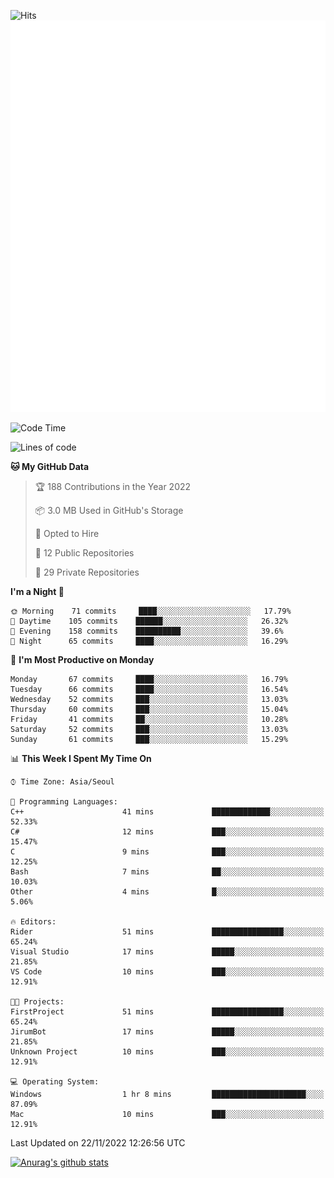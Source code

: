 ![Hits](https://hits.seeyoufarm.com/api/count/incr/badge.svg?url=https%3A%2F%2Fgithub.com%2Fkokose1234&count_bg=%2379C83D&title_bg=%23555555&icon=apple.svg&icon_color=%23E7E7E7&title=hits&edge_flat=false)
<br/>
![Metrics](https://github.com/kokose1234/kokose1234/blob/main/github-metrics.svg)

<!--START_SECTION:waka-->
![Code Time](http://img.shields.io/badge/Code%20Time-714%20hrs%2048%20mins-blue)

![Lines of code](https://img.shields.io/badge/From%20Hello%20World%20I%27ve%20Written-884%20Thousand%20lines%20of%20code-blue)

**🐱 My GitHub Data** 

> 🏆 188 Contributions in the Year 2022
 > 
> 📦 3.0 MB Used in GitHub's Storage 
 > 
> 💼 Opted to Hire
 > 
> 📜 12 Public Repositories 
 > 
> 🔑 29 Private Repositories  
 > 
**I'm a Night 🦉** 

```text
🌞 Morning    71 commits     ████░░░░░░░░░░░░░░░░░░░░░   17.79% 
🌆 Daytime    105 commits    ██████░░░░░░░░░░░░░░░░░░░   26.32% 
🌃 Evening    158 commits    ██████████░░░░░░░░░░░░░░░   39.6% 
🌙 Night      65 commits     ████░░░░░░░░░░░░░░░░░░░░░   16.29%

```
📅 **I'm Most Productive on Monday** 

```text
Monday       67 commits     ████░░░░░░░░░░░░░░░░░░░░░   16.79% 
Tuesday      66 commits     ████░░░░░░░░░░░░░░░░░░░░░   16.54% 
Wednesday    52 commits     ███░░░░░░░░░░░░░░░░░░░░░░   13.03% 
Thursday     60 commits     ███░░░░░░░░░░░░░░░░░░░░░░   15.04% 
Friday       41 commits     ██░░░░░░░░░░░░░░░░░░░░░░░   10.28% 
Saturday     52 commits     ███░░░░░░░░░░░░░░░░░░░░░░   13.03% 
Sunday       61 commits     ███░░░░░░░░░░░░░░░░░░░░░░   15.29%

```


📊 **This Week I Spent My Time On** 

```text
⌚︎ Time Zone: Asia/Seoul

💬 Programming Languages: 
C++                      41 mins             █████████████░░░░░░░░░░░░   52.33% 
C#                       12 mins             ███░░░░░░░░░░░░░░░░░░░░░░   15.47% 
C                        9 mins              ███░░░░░░░░░░░░░░░░░░░░░░   12.25% 
Bash                     7 mins              ██░░░░░░░░░░░░░░░░░░░░░░░   10.03% 
Other                    4 mins              █░░░░░░░░░░░░░░░░░░░░░░░░   5.06%

🔥 Editors: 
Rider                    51 mins             ████████████████░░░░░░░░░   65.24% 
Visual Studio            17 mins             █████░░░░░░░░░░░░░░░░░░░░   21.85% 
VS Code                  10 mins             ███░░░░░░░░░░░░░░░░░░░░░░   12.91%

🐱‍💻 Projects: 
FirstProject             51 mins             ████████████████░░░░░░░░░   65.24% 
JirumBot                 17 mins             █████░░░░░░░░░░░░░░░░░░░░   21.85% 
Unknown Project          10 mins             ███░░░░░░░░░░░░░░░░░░░░░░   12.91%

💻 Operating System: 
Windows                  1 hr 8 mins         █████████████████████░░░░   87.09% 
Mac                      10 mins             ███░░░░░░░░░░░░░░░░░░░░░░   12.91%

```


 Last Updated on 22/11/2022 12:26:56 UTC
<!--END_SECTION:waka-->

[![Anurag's github stats](https://github-readme-stats.vercel.app/api?username=kokose1234&theme=dracula)](https://github.com/anuraghazra/github-readme-stats)



	
